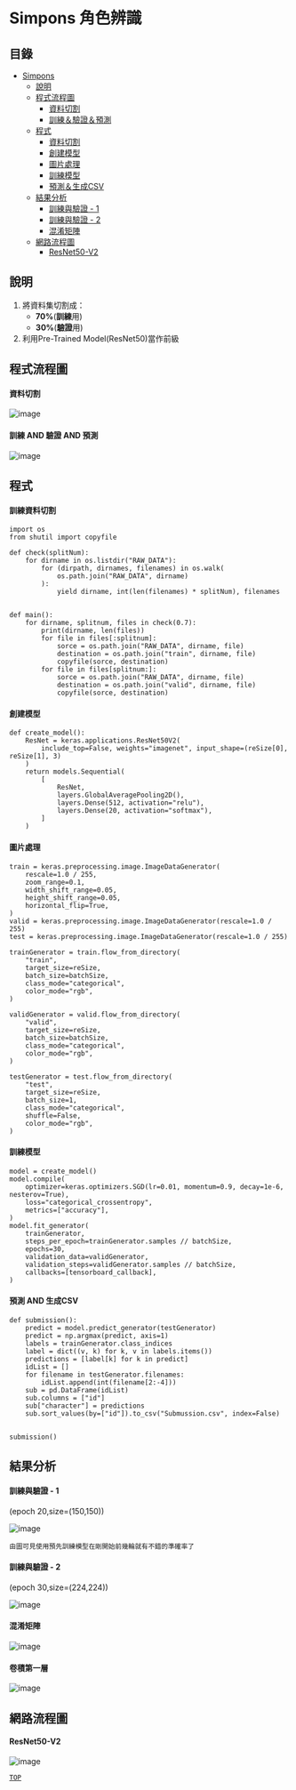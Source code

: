 Simpons 角色辨識  
===

## 目錄  

* [Simpons](#Simpons)  
  * [說明](#說明)  
  * [程式流程圖](#程式流程圖)  
     * [資料切割](#資料切割)  
     * [訓練＆驗證＆預測](#訓練-AND-驗證-AND-預測)  
  * [程式](#程式)  
    * [資料切割](#訓練資料切割)  
    * [創建模型](#創建模型)  
    * [圖片處理](#圖片處理)  
    * [訓練模型](#訓練模型)  
    * [預測＆生成CSV](#預測-AND-生成CSV)  
  * [結果分析](#結果分析)  
     * [訓練與驗證 - 1](#訓練與驗證---1)  
     * [訓練與驗證 - 2](#訓練與驗證---2)  
     * [混淆矩陣](#混淆矩陣)  
  * [網路流程圖](#網路流程圖)  
     * [ResNet50-V2](#ResNet50-V2)  
  
  


 說明  
 ---
 
1. 將資料集切割成：  
    * **70%**(**訓練**用)  
    * **30%**(**驗證**用)  
4. 利用Pre-Trained Model(ResNet50)當作前級  




程式流程圖  
---
#### 資料切割  

![image](https://github.com/t108368530/ML-Class_Simpons/blob/master/png/split_train%26valid.png)  

#### 訓練 AND 驗證 AND 預測  

![image](https://github.com/t108368530/ML-Class_Simpons/blob/master/png/train.png)  


程式  
---

#### 訓練資料切割  
```python=
import os
from shutil import copyfile

def check(splitNum):
    for dirname in os.listdir("RAW_DATA"):
        for (dirpath, dirnames, filenames) in os.walk(
            os.path.join("RAW_DATA", dirname)
        ):
            yield dirname, int(len(filenames) * splitNum), filenames


def main():
    for dirname, splitnum, files in check(0.7):
        print(dirname, len(files))
        for file in files[:splitnum]:
            sorce = os.path.join("RAW_DATA", dirname, file)
            destination = os.path.join("train", dirname, file)
            copyfile(sorce, destination)
        for file in files[splitnum:]:
            sorce = os.path.join("RAW_DATA", dirname, file)
            destination = os.path.join("valid", dirname, file)
            copyfile(sorce, destination)
```

#### 創建模型
```python=
def create_model():
    ResNet = keras.applications.ResNet50V2(
        include_top=False, weights="imagenet", input_shape=(reSize[0], reSize[1], 3)
    )
    return models.Sequential(
        [
            ResNet,
            layers.GlobalAveragePooling2D(),
            layers.Dense(512, activation="relu"),
            layers.Dense(20, activation="softmax"),
        ]
    )
```

#### 圖片處理  
```python=
train = keras.preprocessing.image.ImageDataGenerator(
    rescale=1.0 / 255,
    zoom_range=0.1,
    width_shift_range=0.05,
    height_shift_range=0.05,
    horizontal_flip=True,
)
valid = keras.preprocessing.image.ImageDataGenerator(rescale=1.0 / 255)
test = keras.preprocessing.image.ImageDataGenerator(rescale=1.0 / 255)

trainGenerator = train.flow_from_directory(
    "train",
    target_size=reSize,
    batch_size=batchSize,
    class_mode="categorical",
    color_mode="rgb",
)

validGenerator = valid.flow_from_directory(
    "valid",
    target_size=reSize,
    batch_size=batchSize,
    class_mode="categorical",
    color_mode="rgb",
)

testGenerator = test.flow_from_directory(
    "test",
    target_size=reSize,
    batch_size=1,
    class_mode="categorical",
    shuffle=False,
    color_mode="rgb",
)
```
#### 訓練模型  
```python=
model = create_model()
model.compile(
    optimizer=keras.optimizers.SGD(lr=0.01, momentum=0.9, decay=1e-6, nesterov=True),
    loss="categorical_crossentropy",
    metrics=["accuracy"],
)
model.fit_generator(
    trainGenerator,
    steps_per_epoch=trainGenerator.samples // batchSize,
    epochs=30,
    validation_data=validGenerator,
    validation_steps=validGenerator.samples // batchSize,
    callbacks=[tensorboard_callback],
)
```


#### 預測 AND 生成CSV  
```python=
def submission():
    predict = model.predict_generator(testGenerator)
    predict = np.argmax(predict, axis=1)
    labels = trainGenerator.class_indices
    label = dict((v, k) for k, v in labels.items())
    predictions = [label[k] for k in predict]
    idList = []
    for filename in testGenerator.filenames:
        idList.append(int(filename[2:-4]))
    sub = pd.DataFrame(idList)
    sub.columns = ["id"]
    sub["character"] = predictions
    sub.sort_values(by=["id"]).to_csv("Submussion.csv", index=False)


submission()
```

結果分析  
---

#### 訓練與驗證 - 1  
(epoch 20,size=(150,150))

![image](https://github.com/t108368530/ML-Class_Simpons/blob/master/png/tensorboard1.png)  

`由圖可見使用預先訓練模型在剛開始前幾輪就有不錯的準確率了`  


#### 訓練與驗證 - 2  
(epoch 30,size=(224,224))  

![image](https://github.com/t108368530/ML-Class_Simpons/blob/master/png/tensorboard2.png)  

#### 混淆矩陣  

![image](https://github.com/t108368530/ML-Class_Simpons/blob/master/png/CM.png)  

#### 卷積第一層  

![image](https://github.com/t108368530/ML-Class_Simpons/blob/master/png/conv1.png)


網路流程圖  
---

#### ResNet50-V2  

![image](https://github.com/t108368530/ML-Class_Simpons/blob/master/png/ResNet50-V2-simpons.png)  

[`TOP`](#目錄)  

